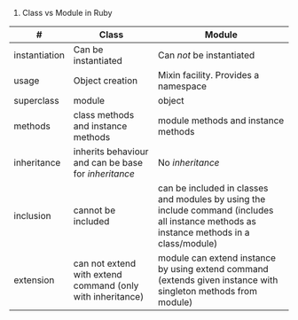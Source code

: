 1. Class vs Module in Ruby

|              #              |               Class                 |                       Module               |
|-----------------------------|------------------------------------ |--------------------------------------------|
|        instantiation        |         Can be instantiated         |           Can *not* be instantiated        |
|            usage            |           Object creation           |     Mixin facility. Provides a namespace   |
|           superclass        |               module                |                   object                   |
|             methods         | class methods and instance methods  |     module methods and instance methods    |
|           inheritance       | inherits behaviour and can be base for _inheritance_| No _inheritance_|
|inclusion| cannot be included| can be included in classes and modules by using the include command (includes all instance methods as instance methods in a class/module)|
|extension|can not extend with extend command (only with inheritance)| module can extend instance by using extend command (extends given instance with singleton methods from module)|
